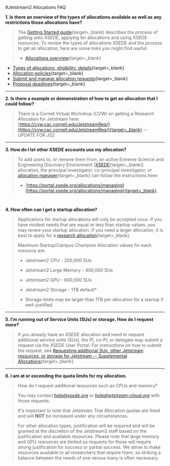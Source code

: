 #Jetstream2 Allocations FAQ

 **1. Is there an overview of the types of allocations available as well as any restrictions those allocations have?**

> The [Getting Started guide](https://www.xsede.org/for-users/getting-started){target=_blank} describes the process of getting onto XSEDE, applying for allocations and using XSEDE resources. To review the types of allocations XSEDE and the process to get an allocation, here are some links you might find useful:

>  *   [Allocations overview](https://www.xsede.org/web/guest/allocations){target=_blank}
  *   [Types of allocations, eligibility, details](https://www.xsede.org/web/xup/documentation-overview#allocations-types){target=_blank}
  *   [Allocation policies](https://portal.xsede.org/allocation-policies){target=_blank}
  *   [Submit and manage allocation requests](https://www.xsede.org/group/xup/submit-request){target=_blank}
  *   [Proposal deadlines](https://portal.xsede.org/allocations/research#schedule){target=_blank}
---

  **2.  Is there a example or demonstration of how to get an allocation that I could follow?**

> There is a Cornell Virtual Workshop (CVW) on getting a Research Allocation for Jetstream here: [https://cvw.cac.cornell.edu/JetstreamReq/](https://cvw.cac.cornell.edu/JetstreamReq/){target=_blank} -- UPDATE FOR JS2

---

   **3. How do I let other XSEDE accounts use my allocation?**

> To add users to, or remove them from, an active Extreme Science and Engineering Discovery Environment ([XSEDE](https://www.xsede.org/documents/527334/695761/what-is-XSEDE.pdf){target=_blank}) allocation, the principal investigator, co-principal investigator, or [allocation manager](https://portal.xsede.org/allocations/managing#manageusers){target=_blank} can follow the instructions here:

>  * [https://portal.xsede.org/allocations/managing](https://portal.xsede.org/allocations/managing){target=_blank}

<span class="tab" style="color:red;margin-left:24px"><b>
```    Please note that it can take up to four hours for users added to an allocation to become active.
```
</span></b>
---

   **4. How often can I get a startup allocation?**

> Applications for startup allocations will only be accepted once. If you have modest needs that are equal or less than startup values, you may renew your startup allocation. If you need a larger allocation, it is best to apply for a [research allocation](https://portal.xsede.org/allocations/research){target=_blank}.

> Maximum Startup/Campus Champion Allocation values for each resource are:<br>
> * Jetstream2 CPU - 200,000 SUs<br>
> * Jetstream2 Large Memory - 400,000 SUs<br>
> * Jetstream2 GPU - 600,000 SUs<br>
> * Jetstream2 Storage - 1TB default*<p>
>
> * Storage limits may be larger than 1TB per allocation for a startup if well-justified.


---

  **5. I'm running out of Service Units (SUs) or storage. How do I request more?**

> If you already have an XSEDE allocation and need to request additional service units (SUs), the PI, co-PI, or delegate may submit a request via the XSEDE User Portal. For instructions on how to submit the request, see [Requesting additional SUs, other Jetstream resources, or storage for Jetstream -- Supplemental Allocations](../alloc/supplement.md){target=_blank}.

---

  **6. I am at or exceeding the quota limits for my allocation.**

> How do I request additional resources such as CPUs and memory?

> You may contact *help@xsede.org* or *help@jetstream-cloud.org* with those requests.

> It's important to note that Jetstream Trial Allocation quotas are fixed and will **NOT** be increased under any circumstances.

> For other allocation types, justification will be required and will be granted at the discretion of the Jetstream2 staff based on the justification and available resources. Please note that large memory and GPU resources are limited so requests for those will require strong justification for success or partial success. We strive to make resources available to all researchers that require them, so striking a balance between the needs of one versus many is often necessary.
